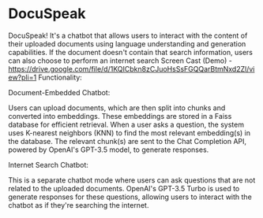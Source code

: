 # DocuSpeak
DocuSpeak! It's a chatbot that allows users to interact with the content of their uploaded documents using language understanding and generation capabilities. If the document doesn't contain that search information, users can also choose to perform an internet search
Screen Cast (Demo) - https://drive.google.com/file/d/1KQICbkn8zCJuoHsSsFGQQarBtmNxd2Zl/view?pli=1
Functionality:

Document-Embedded Chatbot:

Users can upload documents, which are then split into chunks and converted into embeddings.
These embeddings are stored in a Faiss database for efficient retrieval.
When a user asks a question, the system uses K-nearest neighbors (KNN) to find the most relevant embedding(s) in the database.
The relevant chunk(s) are sent to the Chat Completion API, powered by OpenAI's GPT-3.5 model, to generate responses.


Internet Search Chatbot:

This is a separate chatbot mode where users can ask questions that are not related to the uploaded documents.
OpenAI's GPT-3.5 Turbo is used to generate responses for these questions, allowing users to interact with the chatbot as if they're searching the internet.
